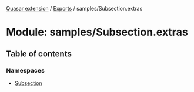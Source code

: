 [Quasar extension](../index.md) / [Exports](../modules.md) / samples/Subsection.extras

# Module: samples/Subsection.extras

## Table of contents

### Namespaces

- [Subsection](samples_Subsection_extras.Subsection.md)
